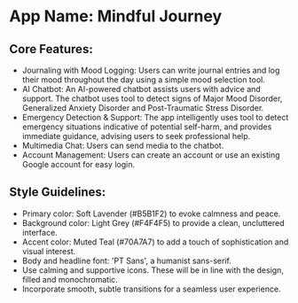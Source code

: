 # **App Name**: Mindful Journey

## Core Features:

- Journaling with Mood Logging: Users can write journal entries and log their mood throughout the day using a simple mood selection tool.
- AI Chatbot: An AI-powered chatbot assists users with advice and support. The chatbot uses tool to detect signs of Major Mood Disorder, Generalized Anxiety Disorder and Post-Traumatic Stress Disorder.
- Emergency Detection & Support: The app intelligently uses tool to detect emergency situations indicative of potential self-harm, and provides immediate guidance, advising users to seek professional help.
- Multimedia Chat: Users can send media to the chatbot.
- Account Management: Users can create an account or use an existing Google account for easy login.

## Style Guidelines:

- Primary color: Soft Lavender (#B5B1F2) to evoke calmness and peace.
- Background color: Light Grey (#F4F4F5) to provide a clean, uncluttered interface.
- Accent color: Muted Teal (#70A7A7) to add a touch of sophistication and visual interest.
- Body and headline font: 'PT Sans', a humanist sans-serif.
- Use calming and supportive icons. These will be in line with the design, filled and monochromatic.
- Incorporate smooth, subtle transitions for a seamless user experience.